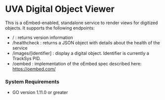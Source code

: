 # UVA Digital Object Viewer

This is a oEmbed-enabled, standalone service to render views for digitized objects.
It supports the following endpoints:

* / : returns version information
* /healthcheck : returns a JSON object with details about the health of the service
* /images/[identifier] : display a digital object. Identifier is currently a TrackSys PID.
* /oembed : implementation of the oEmbed spec described here: https://oembed.com/

### System Requirements
* GO version 1.11.0 or greater
